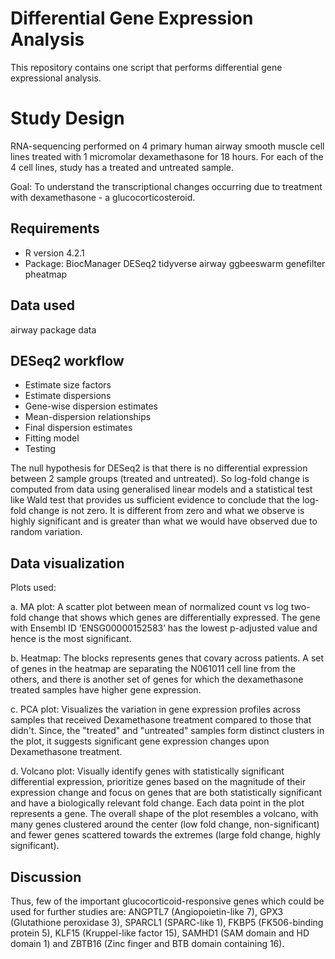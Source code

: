 # Differential Gene Expression Analysis
This repository contains one script that performs differential gene expressional analysis.

# Study Design
RNA-sequencing performed on 4 primary human airway smooth muscle cell lines treated with 1 micromolar dexamethasone for 18 hours.
For each of the 4 cell lines, study has a treated and untreated sample.

Goal: To understand the transcriptional changes occurring due to treatment with dexamethasone - a glucocorticosteroid.


## Requirements
- R version 4.2.1
- Package:
BiocManager
DESeq2 
tidyverse
airway
ggbeeswarm
genefilter
pheatmap

## Data used
airway package data

## DESeq2 workflow
- Estimate size factors
- Estimate dispersions
- Gene-wise dispersion estimates
- Mean-dispersion relationships
- Final dispersion estimates
- Fitting model
- Testing

The null hypothesis for DESeq2 is that there is no differential expression between 2 sample groups (treated and untreated). 
So log-fold change is computed from data using generalised linear models and a statistical test like Wald test that provides us sufficient evidence to conclude that the log-fold change is not zero. 
It is different from zero and what we observe is highly significant and is greater than what we would have observed due to random variation.


## Data visualization 
Plots used:

   a. MA plot: A scatter plot between mean of normalized count vs log two-fold change that shows which genes are differentially expressed.
      The gene with Ensembl ID ‘ENSG00000152583’ has the lowest p-adjusted value and hence is the most significant.
   
   b. Heatmap: The blocks represents genes that covary across patients.
      A set of genes in the heatmap are separating the N061011 cell line from the others, and there is another set of genes for which the dexamethasone treated samples have higher gene expression.
   
   c. PCA plot: Visualizes the variation in gene expression profiles across samples that received Dexamethasone treatment compared to those that didn't.
      Since, the "treated" and "untreated" samples form distinct clusters in the plot, it suggests significant gene expression changes upon Dexamethasone treatment. 

   d. Volcano plot: Visually identify genes with statistically significant differential expression, prioritize genes based on the magnitude of their expression change and
      focus on genes that are both statistically significant and have a biologically relevant fold change.
      Each data point in the plot represents a gene.
      The overall shape of the plot resembles a volcano, with many genes clustered around the center (low fold change, non-significant) and
      fewer genes scattered towards the extremes (large fold change, highly significant).
   
   
## Discussion
Thus, few of the important glucocorticoid-responsive genes which could be used for further studies are:
ANGPTL7 (Angiopoietin-like 7), GPX3 (Glutathione peroxidase 3), SPARCL1 (SPARC-like 1), FKBP5 (FK506-binding protein 5), KLF15 (Kruppel-like factor 15), SAMHD1 (SAM domain and HD domain 1)	and 
ZBTB16 (Zinc finger and BTB domain containing 16).
